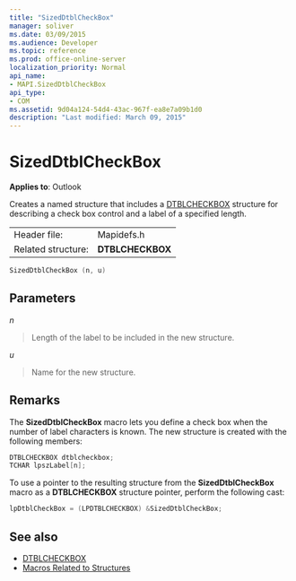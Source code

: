 ```yaml
---
title: "SizedDtblCheckBox"
manager: soliver
ms.date: 03/09/2015
ms.audience: Developer
ms.topic: reference
ms.prod: office-online-server
localization_priority: Normal
api_name:
- MAPI.SizedDtblCheckBox
api_type:
- COM
ms.assetid: 9d04a124-54d4-43ac-967f-ea8e7a09b1d0
description: "Last modified: March 09, 2015"
---
```


# SizedDtblCheckBox
 
**Applies to**: Outlook 
  
Creates a named structure that includes a [DTBLCHECKBOX](dtblcheckbox.md) structure for describing a check box control and a label of a specified length. 
  
|||
|:-----|:-----|
|Header file:  <br/> |Mapidefs.h  <br/> |
|Related structure:  <br/> |**DTBLCHECKBOX** <br/> |
   
```cpp
SizedDtblCheckBox (n, u)
```

## Parameters

_n_
  
> Length of the label to be included in the new structure.
    
_u_
  
> Name for the new structure.
    
## Remarks

The **SizedDtblCheckBox** macro lets you define a check box when the number of label characters is known. The new structure is created with the following members: 
  
```cpp
DTBLCHECKBOX dtblcheckbox;
TCHAR lpszLabel[n];
```

To use a pointer to the resulting structure from the **SizedDtblCheckBox** macro as a **DTBLCHECKBOX** structure pointer, perform the following cast: 
  
```cpp
lpDtblCheckBox = (LPDTBLCHECKBOX) &SizedDtblCheckBox;
```

## See also

- [DTBLCHECKBOX](dtblcheckbox.md)
- [Macros Related to Structures](macros-related-to-structures.md)

